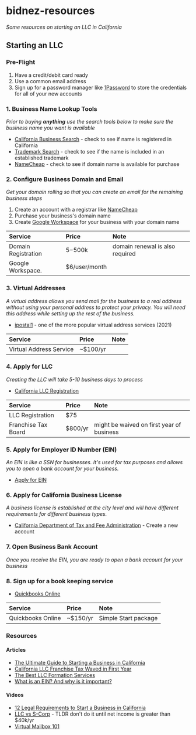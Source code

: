 # bidnez-resources

_Some resources on starting an LLC in California_

## Starting an LLC


### Pre-Flight

1. Have a credit/debit card ready
2. Use a common email address
3. Sign up for a password manager like [1Password](https://1password.com/) to store the credentials for all of your new accounts

### 1. Business Name Lookup Tools

_Prior to buying **anything** use the search tools below to make sure the business name you want is available_ 

* [California Business Search](https://businesssearch.sos.ca.gov/) - check to see if name is registered in California 
* [Trademark Search](https://tmsearch.uspto.gov/) - check to see if the name is included in an established trademark 
* [NameCheap](https://www.namecheap.com/) - check to see if domain name is available for purchase 



### 2. Configure Business Domain and Email

_Get your domain rolling so that you can create an email for the remaining business steps_

1. Create an account with a registrar like [NameCheap](https://www.namecheap.com/myaccount/signup/?ReturnUrl=%2f)
2. Purchase your business's domain name
3. Create [Google Workspace](https://workspace.google.com/) for your business with your domain name 


| Service             | Price         | Note                            |
| :------------------ | :------------ | :------------------------------ |
| Domain Registration | $5-$500k      | domain renewal is also required |
| Google Workspace.   | $6/user/month |                                 |


### 3. Virtual Addresses

_A virtual address allows you send mail for the business to a real address without using your personal address to protect your privacy. You will need this address while setting up the rest of the business._


* [ipostal1](https://ipostal1.com/virtual-business-address.php) - one of the more popular virtual address services (2021)



| Service                 | Price    | Note |
| :---------------------- | :------- | :--- |
| Virtual Address Service | ~$100/yr |      |

### 4. Apply for LLC

_Creating the LLC will take 5-10 business days to process_

* [California LLC Registration](https://llcbizfile.sos.ca.gov/registration)



| Service             | Price   | Note                                      |
| :------------------ | :------ | :---------------------------------------- |
| LLC Registration    | $75     |                                           |
| Franchise Tax Board | $800/yr | might be waived on first year of business |

### 5. Apply for Employer ID Number (EIN)

_An EIN is like a SSN for businesses. It's used for tax purposes and allows you to open a bank account for your business._

* [Apply for EIN](https://sa.www4.irs.gov/modiein/individual/index.jsp)


### 6. Apply for California Business License

_A business license is established at the city level and will have different requirements for different business types._

* [California Department of Tax and Fee Administration](https://onlineservices.cdtfa.ca.gov/_/) - Create a new account 


### 7. Open Business Bank Account

_Once you receive the EIN, you are ready to open a bank account for your business_


### 8. Sign up for a book keeping service

* [Quickbooks Online](https://quickbooks.intuit.com/)

| Service           | Price    | Note                 |
| :---------------- | :------- | :------------------- |
| Quickbooks Online | ~$150/yr | Simple Start package |



### Resources

#### Articles

* [The Ultimate Guide to Starting a Business in California](https://www.hyke.me/resources/california/the-ultimate-guide-to-starting-a-business-in-california/)
* [California LLC Franchise Tax Waved in First Year](https://www.corpnet.com/blog/california-llc-franchise-tax-waived-in-first-year/)
* [The Best LLC Formation Services](https://startupsavant.com/7-business-incorporation-services/)
* [What is an EIN? And why is it important?](https://www.sba.gov/blog/what-ein-why-it-important)


#### Videos

* [12 Legal Requirements to Start a Business in California](https://www.youtube.com/watch?v=6rFHemQqVSQ)
* [LLC vs S-Corp](https://www.youtube.com/watch?v=eeTfuwb802k) - TLDR don't do it until net income is greater than $40k/yr
* [Virtual Mailbox 101](https://www.youtube.com/watch?v=f2k-rpRBu_E)
